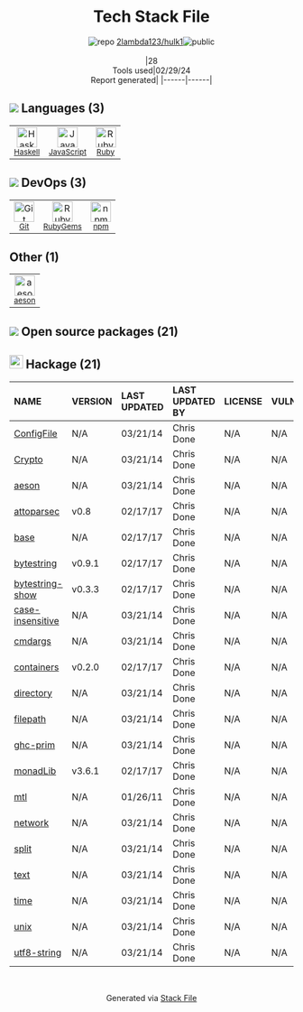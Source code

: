 <!--
&lt;--- Readme.md Snippet without images Start ---&gt;
## Tech Stack
2lambda123/hulk1 is built on the following main stack:

- [Haskell](http://www.haskell.org/) – Languages
- [JavaScript](https://developer.mozilla.org/en-US/docs/Web/JavaScript) – Languages
- [Ruby](https://www.ruby-lang.org) – Languages

Full tech stack [here](/techstack.md)

&lt;--- Readme.md Snippet without images End ---&gt;

&lt;--- Readme.md Snippet with images Start ---&gt;
## Tech Stack
2lambda123/hulk1 is built on the following main stack:

- <img width='25' height='25' src='https://img.stackshare.io/service/1069/oCgm29k9.png' alt='Haskell'/> [Haskell](http://www.haskell.org/) – Languages
- <img width='25' height='25' src='https://img.stackshare.io/service/1209/javascript.jpeg' alt='JavaScript'/> [JavaScript](https://developer.mozilla.org/en-US/docs/Web/JavaScript) – Languages
- <img width='25' height='25' src='https://img.stackshare.io/service/989/ruby.png' alt='Ruby'/> [Ruby](https://www.ruby-lang.org) – Languages

Full tech stack [here](/techstack.md)

&lt;--- Readme.md Snippet with images End ---&gt;
-->
<div align="center">

# Tech Stack File
![](https://img.stackshare.io/repo.svg "repo") [2lambda123/hulk1](https://github.com/2lambda123/hulk1)![](https://img.stackshare.io/public_badge.svg "public")
<br/><br/>
|28<br/>Tools used|02/29/24 <br/>Report generated|
|------|------|
</div>

## <img src='https://img.stackshare.io/languages.svg'/> Languages (3)
<table><tr>
  <td align='center'>
  <img width='36' height='36' src='https://img.stackshare.io/service/1069/oCgm29k9.png' alt='Haskell'>
  <br>
  <sub><a href="http://www.haskell.org/">Haskell</a></sub>
  <br>
  <sub></sub>
</td>

<td align='center'>
  <img width='36' height='36' src='https://img.stackshare.io/service/1209/javascript.jpeg' alt='JavaScript'>
  <br>
  <sub><a href="https://developer.mozilla.org/en-US/docs/Web/JavaScript">JavaScript</a></sub>
  <br>
  <sub></sub>
</td>

<td align='center'>
  <img width='36' height='36' src='https://img.stackshare.io/service/989/ruby.png' alt='Ruby'>
  <br>
  <sub><a href="https://www.ruby-lang.org">Ruby</a></sub>
  <br>
  <sub></sub>
</td>

</tr>
</table>

## <img src='https://img.stackshare.io/devops.svg'/> DevOps (3)
<table><tr>
  <td align='center'>
  <img width='36' height='36' src='https://img.stackshare.io/service/1046/git.png' alt='Git'>
  <br>
  <sub><a href="http://git-scm.com/">Git</a></sub>
  <br>
  <sub></sub>
</td>

<td align='center'>
  <img width='36' height='36' src='https://img.stackshare.io/service/12795/5jL6-BA5_400x400.jpeg' alt='RubyGems'>
  <br>
  <sub><a href="https://rubygems.org/">RubyGems</a></sub>
  <br>
  <sub></sub>
</td>

<td align='center'>
  <img width='36' height='36' src='https://img.stackshare.io/service/1120/lejvzrnlpb308aftn31u.png' alt='npm'>
  <br>
  <sub><a href="https://www.npmjs.com/">npm</a></sub>
  <br>
  <sub></sub>
</td>

</tr>
</table>

## Other (1)
<table><tr>
  <td align='center'>
  <img width='36' height='36' src='https://img.stackshare.io/service/7354/oCgm29k9_normal.png' alt='aeson'>
  <br>
  <sub><a href="https://hackage.haskell.org/package/aeson">aeson</a></sub>
  <br>
  <sub></sub>
</td>

</tr>
</table>


## <img src='https://img.stackshare.io/group.svg' /> Open source packages (21)</h2>

## <img width='24' height='24' src='https://img.stackshare.io/package_manager/105007/default_73d78e4f498192361afd5741f4c00f073399d658.png'/> Hackage (21)

|NAME|VERSION|LAST UPDATED|LAST UPDATED BY|LICENSE|VULNERABILITIES|
|:------|:------|:------|:------|:------|:------|
|[ConfigFile](http://hackage.haskell.org/ConfigFile)|N/A|03/21/14|Chris Done |N/A|N/A|
|[Crypto](http://hackage.haskell.org/Crypto)|N/A|03/21/14|Chris Done |N/A|N/A|
|[aeson](http://hackage.haskell.org/aeson)|N/A|03/21/14|Chris Done |N/A|N/A|
|[attoparsec](http://hackage.haskell.org/attoparsec)|v0.8|02/17/17|Chris Done |N/A|N/A|
|[base](http://hackage.haskell.org/base)|N/A|02/17/17|Chris Done |N/A|N/A|
|[bytestring](http://hackage.haskell.org/bytestring)|v0.9.1|02/17/17|Chris Done |N/A|N/A|
|[bytestring-show](http://hackage.haskell.org/bytestring-show)|v0.3.3|02/17/17|Chris Done |N/A|N/A|
|[case-insensitive](http://hackage.haskell.org/case-insensitive)|N/A|03/21/14|Chris Done |N/A|N/A|
|[cmdargs](http://hackage.haskell.org/cmdargs)|N/A|03/21/14|Chris Done |N/A|N/A|
|[containers](http://hackage.haskell.org/containers)|v0.2.0|02/17/17|Chris Done |N/A|N/A|
|[directory](http://hackage.haskell.org/directory)|N/A|03/21/14|Chris Done |N/A|N/A|
|[filepath](http://hackage.haskell.org/filepath)|N/A|03/21/14|Chris Done |N/A|N/A|
|[ghc-prim](http://hackage.haskell.org/ghc-prim)|N/A|03/21/14|Chris Done |N/A|N/A|
|[monadLib](http://hackage.haskell.org/monadLib)|v3.6.1|02/17/17|Chris Done |N/A|N/A|
|[mtl](http://hackage.haskell.org/mtl)|N/A|01/26/11|Chris Done |N/A|N/A|
|[network](http://hackage.haskell.org/network)|N/A|03/21/14|Chris Done |N/A|N/A|
|[split](http://hackage.haskell.org/split)|N/A|03/21/14|Chris Done |N/A|N/A|
|[text](http://hackage.haskell.org/text)|N/A|03/21/14|Chris Done |N/A|N/A|
|[time](http://hackage.haskell.org/time)|N/A|03/21/14|Chris Done |N/A|N/A|
|[unix](http://hackage.haskell.org/unix)|N/A|03/21/14|Chris Done |N/A|N/A|
|[utf8-string](http://hackage.haskell.org/utf8-string)|N/A|03/21/14|Chris Done |N/A|N/A|

<br/>
<div align='center'>

Generated via [Stack File](https://github.com/marketplace/stack-file)
